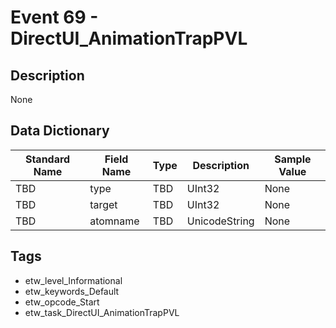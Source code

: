 # Event 69 - DirectUI_AnimationTrapPVL

## Description
None

## Data Dictionary
|Standard Name|Field Name|Type|Description|Sample Value|
|---|---|---|---|---|
|TBD|type|TBD|UInt32|None|None|
|TBD|target|TBD|UInt32|None|None|
|TBD|atomname|TBD|UnicodeString|None|None|

## Tags
* etw_level_Informational
* etw_keywords_Default
* etw_opcode_Start
* etw_task_DirectUI_AnimationTrapPVL